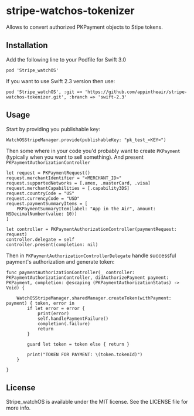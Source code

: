# stripe-watchos-tokenizer
Allows to convert authorized PKPayment objects to Stipe tokens.

## Installation
Add the following line to your Podfile for Swift 3.0
```
pod 'Stripe_watchOS'
```
If you want to use Swift 2.3 version then use:
```
pod 'Stripe_watchOS', :git => 'https://github.com/appintheair/stripe-watchos-tokenizer.git', :branch => 'swift-2.3'
```

## Usage
Start by providing you publishable key:
```
WatchOSStripeManager.provide(publishableKey: "pk_test_<KEY>")
```

Then some where in your code you'd probably want to create `PKPayment` (typically when you want to sell something). And present `PKPaymentAuthorizationController`
```
let request = PKPaymentRequest()
request.merchantIdentifier = "<MERCHANT_ID>"
request.supportedNetworks = [.amex, .masterCard, .visa]
request.merchantCapabilities = [.capability3DS]
request.countryCode = "US"
request.currencyCode = "USD"
request.paymentSummaryItems = [
    PKPaymentSummaryItem(label: "App in the Air", amount: NSDecimalNumber(value: 10))
]

let controller = PKPaymentAuthorizationController(paymentRequest: request)
controller.delegate = self
controller.present(completion: nil)
```
Then in `PKPaymentAuthorizationControllerDelegate` handle successful payment's authorization and generate token:
```
func paymentAuthorizationController(_ controller: PKPaymentAuthorizationController, didAuthorizePayment payment: PKPayment, completion: @escaping (PKPaymentAuthorizationStatus) -> Void) {

    WatchOSStripeManager.sharedManager.createToken(withPayment: payment) { token, error in
        if let error = error {
            print(error)
            self.handlePaymentFailure()
            completion(.failure)
            return
        }

        guard let token = token else { return }

        print("TOKEN FOR PAYMENT: \(token.tokenId)")
    }

}
```
## License
Stripe_watchOS is available under the MIT license. See the LICENSE file for more info.

